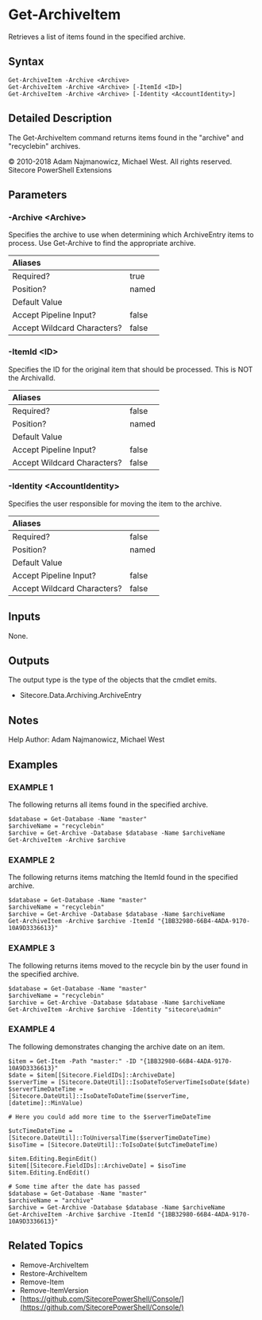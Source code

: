 # Get-ArchiveItem

Retrieves a list of items found in the specified archive.

## Syntax

```text
Get-ArchiveItem -Archive <Archive>
Get-ArchiveItem -Archive <Archive> [-ItemId <ID>]
Get-ArchiveItem -Archive <Archive> [-Identity <AccountIdentity>]
```

## Detailed Description

The Get-ArchiveItem command returns items found in the "archive" and "recyclebin" archives.

© 2010-2018 Adam Najmanowicz, Michael West. All rights reserved. Sitecore PowerShell Extensions

## Parameters

### -Archive  &lt;Archive&gt;

Specifies the archive to use when determining which ArchiveEntry items to process. Use Get-Archive to find the appropriate archive.

| Aliases |  |
| :--- | :--- |
| Required? | true |
| Position? | named |
| Default Value |  |
| Accept Pipeline Input? | false|
| Accept Wildcard Characters? | false |

### -ItemId  &lt;ID&gt;

Specifies the ID for the original item that should be processed. This is NOT the ArchivalId.

| Aliases |  |
| :--- | :--- |
| Required? | false |
| Position? | named |
| Default Value |  |
| Accept Pipeline Input? | false |
| Accept Wildcard Characters? | false |

### -Identity  &lt;AccountIdentity&gt;

Specifies the user responsible for moving the item to the archive.

| Aliases |  |
| :--- | :--- |
| Required? | false |
| Position? | named |
| Default Value |  |
| Accept Pipeline Input? | false |
| Accept Wildcard Characters? | false |

## Inputs

None.

## Outputs

The output type is the type of the objects that the cmdlet emits.

* Sitecore.Data.Archiving.ArchiveEntry 

## Notes

Help Author: Adam Najmanowicz, Michael West

## Examples

### EXAMPLE 1

The following returns all items found in the specified archive.

```text
$database = Get-Database -Name "master"
$archiveName = "recyclebin"
$archive = Get-Archive -Database $database -Name $archiveName
Get-ArchiveItem -Archive $archive
```

### EXAMPLE 2

The following returns items matching the ItemId found in the specified archive.

```text
$database = Get-Database -Name "master"
$archiveName = "recyclebin"
$archive = Get-Archive -Database $database -Name $archiveName
Get-ArchiveItem -Archive $archive -ItemId "{1BB32980-66B4-4ADA-9170-10A9D3336613}"
```

### EXAMPLE 3

The following returns items moved to the recycle bin by the user found in the specified archive.

```text
$database = Get-Database -Name "master"
$archiveName = "recyclebin"
$archive = Get-Archive -Database $database -Name $archiveName
Get-ArchiveItem -Archive $archive -Identity "sitecore\admin"
```

### EXAMPLE 4

The following demonstrates changing the archive date on an item.

```text
$item = Get-Item -Path "master:" -ID "{1BB32980-66B4-4ADA-9170-10A9D3336613}"
$date = $item[[Sitecore.FieldIDs]::ArchiveDate]
$serverTime = [Sitecore.DateUtil]::IsoDateToServerTimeIsoDate($date)
$serverTimeDateTime = [Sitecore.DateUtil]::IsoDateToDateTime($serverTime, [datetime]::MinValue)

# Here you could add more time to the $serverTimeDateTime

$utcTimeDateTime = [Sitecore.DateUtil]::ToUniversalTime($serverTimeDateTime)
$isoTime = [Sitecore.DateUtil]::ToIsoDate($utcTimeDateTime)

$item.Editing.BeginEdit()
$item[[Sitecore.FieldIDs]::ArchiveDate] = $isoTime
$item.Editing.EndEdit()

# Some time after the date has passed
$database = Get-Database -Name "master"
$archiveName = "archive"
$archive = Get-Archive -Database $database -Name $archiveName
Get-ArchiveItem -Archive $archive -ItemId "{1BB32980-66B4-4ADA-9170-10A9D3336613}"
```

## Related Topics

* Remove-ArchiveItem
* Restore-ArchiveItem
* Remove-Item
* Remove-ItemVersion
* [https://github.com/SitecorePowerShell/Console/](https://github.com/SitecorePowerShell/Console/) 
